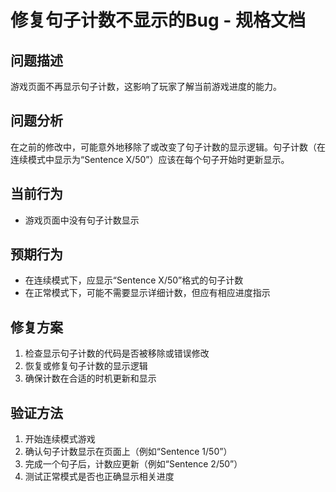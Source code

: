 # 修复句子计数不显示的Bug - 规格文档

## 问题描述
游戏页面不再显示句子计数，这影响了玩家了解当前游戏进度的能力。

## 问题分析
在之前的修改中，可能意外地移除了或改变了句子计数的显示逻辑。句子计数（在连续模式中显示为“Sentence X/50”）应该在每个句子开始时更新显示。

## 当前行为
- 游戏页面中没有句子计数显示

## 预期行为
- 在连续模式下，应显示“Sentence X/50”格式的句子计数
- 在正常模式下，可能不需要显示详细计数，但应有相应进度指示

## 修复方案
1. 检查显示句子计数的代码是否被移除或错误修改
2. 恢复或修复句子计数的显示逻辑
3. 确保计数在合适的时机更新和显示

## 验证方法
1. 开始连续模式游戏
2. 确认句子计数显示在页面上（例如“Sentence 1/50”）
3. 完成一个句子后，计数应更新（例如“Sentence 2/50”）
4. 测试正常模式是否也正确显示相关进度